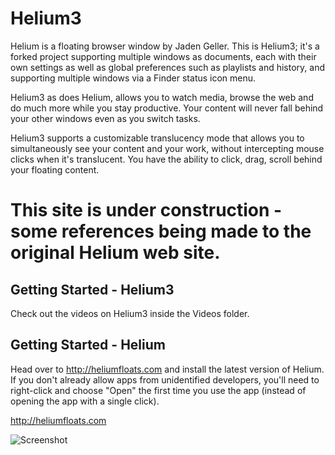 # Helium3

Helium is a floating browser window by Jaden Geller. This is Helium3; it's a
forked project supporting multiple windows as documents, each with their own
settings as well as global preferences such as playlists and history, and
supporting multiple windows via a Finder status icon menu.

Helium3 as does Helium, allows you to watch media, browse the web and do much
more while you stay productive. Your content will never fall behind your other
windows even as you switch tasks.

Helium3 supports a customizable translucency mode that allows you to
simultaneously see your content and your work, without intercepting mouse
clicks when it's translucent.  You have the ability to click, drag, scroll
behind your floating content. 

# This site is under construction - some references being made to the original Helium web site.

## Getting Started - Helium3

Check out the videos on Helium3 inside the Videos folder.

## Getting Started - Helium

Head over to http://heliumfloats.com and install the latest version of Helium.
If you don't already allow apps from unidentified developers, you'll need to
right-click and choose "Open" the first time you use the app (instead of
opening the app with a single click).

http://heliumfloats.com

![Screenshot](http://heliumfloats.com/screenshot.png)
